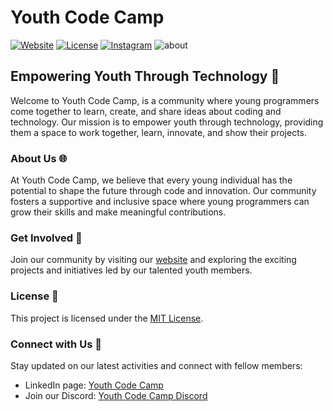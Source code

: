 # Youth Code Camp

[![Website](https://img.shields.io/badge/Website-youthcodecamp.live-blue)](https://youthcodecamp.live)
[![License](https://img.shields.io/badge/License-MIT-green)](https://github.com/Youth-codecamp/.github/blob/main/LICENSE)
[![Instagram](https://img.shields.io/badge/Instagram-Follow%20Us-orange)](https://www.instagram.com/youthcodecamp)
![about](https://github.com/user-attachments/assets/017ea9bf-3525-4332-80e0-1c98ea2d1efc)

## Empowering Youth Through Technology 🚀

Welcome to Youth Code Camp, is a community where young programmers come together to learn, create, and share ideas about coding and technology. Our mission is to empower youth through technology, providing them  a space to work together, learn, innovate, and show their projects.

### About Us 🌐

At Youth Code Camp, we believe that every young individual has the potential to shape the future through code and innovation. Our community fosters a supportive and inclusive space
where young programmers can grow their skills and make meaningful contributions.

### Get Involved 🤝

Join our community by visiting our [website](https://youthcodecamp.live) and exploring the exciting projects and initiatives led by our talented youth members.

### License 📜

This project is licensed under the [MIT License](https://github.com/Youth-codecamp/.github/blob/main/profile/LICENSE).

### Connect with Us 🌟

Stay updated on our latest activities and connect with fellow members:
- LinkedIn page: [Youth Code Camp](https://www.linkedin.com/company/youth-code-camp/?viewAsMember=true)
- Join our Discord: [Youth Code Camp Discord](https://discord.com/invite/h5dfqzGZ22)

